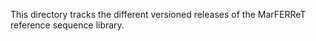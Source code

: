 This directory tracks the different versioned releases of the MarFERReT reference sequence library. 
